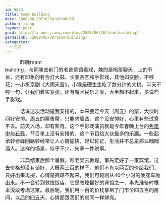 ```yaml
---
id: 9833
title: team building
date: 2008-06-20T10:38:00+00:00
author: jiang
layout: post
guid: http://li-and-jiang.com/blog/2008/06/20/team-building/
permalink: /2008/06/20/team-building/
categories:
  - 生活
---
```

<div>
  <p style="text-indent:0.5in">
    <font face="宋体" size="3"><span style="font-size:12pt;font-family:宋体" lang="ZH-CN">昨晚</span></font><font size="3">team<br /> building</font><font face="宋体" size="3"><span style="font-family:宋体" lang="ZH-CN">，与同事去前门的老舍茶馆看戏，兼的是喝茶聊天，上的节目，还有印象的有含灯大鼓、长壶茶艺和手影戏，其他如变脸，不够花；一小折京剧《大闹天宫》，小猴是硬生生吃了数分钟的大桃，半天不哼一句，让我们着实紧张。还有魔术民乐之类，大半想不起来，多说些手影戏。</span></font>
  </p>
  
  <p style="text-indent:0.5in">
    <font face="宋体" size="3"><span style="font-size:12pt;font-family:宋体" lang="ZH-CN">话说这次活动是我安排的，本来要定今天（周五）的票，大伙时间好安排。周五的票告罄，只能求周四，这个没安排好，心里有些过意不去。前天入场，却有新奇，这个手影戏演员就是今年春晚上台的</span></font><font size="3"><a href="http://news.xinhuanet.com/video/2008-02/06/content_7578981.htm"><font face="宋体"><span style="font-family:宋体" lang="ZH-CN">焦建中与石磊</span></font></a></font><font face="宋体" size="3"><span style="font-family:宋体" lang="ZH-CN">，节目单上没有安排的，这个节目给大伙最多的乐趣。一些起承转合峰回路转经常让人心情愉快，足以佐证，生活并不总是那么咄咄逼人。这样的场景，似乎不少，先拿一件说事。</span></font>
  </p>
  
  <p style="text-indent:0.5in">
    <font face="宋体" size="3"><span style="font-size:12pt;font-family:宋体" lang="ZH-CN">非典结束后那个暑假，跟老吴去敦煌。事先定好了一家宾馆，过去价格却没有谈好，大概两三百的样子，他们不肯以两百的价给我们，只好出来再探，心情是高昂不起来，我们可是刚从</span></font><font size="3">40</font><font face="宋体" size="3"><span style="font-family:宋体" lang="ZH-CN">个小时的硬座车厢出来。不一会转到敦煌饭店，它是敦煌最好的宾馆之一，事先准备时根本没敢考虑这家。最后呢，我们用一百的价钱拿到了门市价四五百的房间，以后的四五天，心情都跟我们的房间一样鲜亮。</span></font>
  </p>
</div>